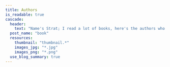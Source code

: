 ```yaml
---
title: Authors
is_readable: true
cascade:
  header:
    text: "Name's Strat; I read a lot of books, here's the authors who's books I've read."
  post_name: "book"
  resources:
    thumbnail: "thumbnail.*"
    images_jpg: "*.jpg"
    images_png: "*.png"
  use_blog_summary: true
---
```

